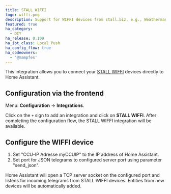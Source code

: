 ```yaml
---
title: STALL WIFFI
logo: wiffi.png
description: Support for WIFFI devices from stall.biz, e.g., Weatherman, Rainyman, ...
featured: true
ha_category:
  - DIY
ha_release: 0.109
ha_iot_class: Local Push
ha_config_flow: true
ha_codeowners:
  - '@mampfes'
---
```


This integration allows you to connect your [STALL WIFFI](https://stall.biz) devices directly to Home Assistant.

## Configuration via the frontend

Menu: **Configuration** -> **Integrations**.

Click on the `+` sign to add an integration and click on **STALL WIFFI**.
After completing the configuration flow, the STALL WIFFI
integration will be available.

## Configure the WIFFI device

1. Set "CCU-IP Adresse myCCUIP" to the IP address of Home Assistant.
2. Set port for JSON telegrams to configured server port using parameter "send_json".

Home Assistant will open a TCP server socket on the configured port and listens for incoming telegrams from STALL WIFFI devices. Entities from new devices will be automatically added.
